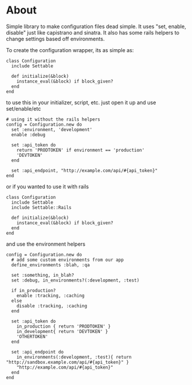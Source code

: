 About
===

Simple library to make configuration files dead simple. It uses "set, enable, disable" just like capistrano and sinatra. It also has some rails helpers to change settings based off environments.

To create the configuration wrapper, its as simple as:

    class Configuration
      include Settable

      def initialize(&block)
        instance_eval(&block) if block_given?
      end
    end

to use this in your initializer, script, etc. just open it up and use set/enable/etc    

    # using it without the rails helpers
    config = Configuration.new do
      set :environment, 'development'
      enable :debug
      
      set :api_token do
        return 'PRODTOKEN' if environment == 'production'
        'DEVTOKEN'
      end

      set :api_endpoint, "http://example.com/api/#{api_token}"
    end
    
or if you wanted to use it with rails    
    
    class Configuration
      include Settable
      include Settable::Rails

      def initialize(&block)
        instance_eval(&block) if block_given?
      end
    end
      
and use the environment helpers

    config = Configuration.new do
      # add some custom environments from our app
      define_environments :blah, :qa

      set :something, in_blah?
      set :debug, in_environments?(:development, :test)
  
      if in_production?
        enable :tracking, :caching
      else
        disable :tracking, :caching
      end
  
      set :api_token do
        in_production { return 'PRODTOKEN' }
        in_development{ return 'DEVTOKEN' }
        'OTHERTOKEN'
      end
  
      set :api_endpoint do
        in_environments(:development, :test){ return "http://sandbox.example.com/api/#{api_token}" }
        "http://example.com/api/#{api_token}"
      end
    end
